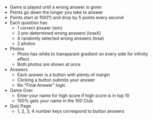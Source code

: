 - Game is played until a wrong answer is given
- Points go down the longer you take to answer
- Points start at 100(?) and drop by 5 points every second
- Each question has
    - 1 correct answer (win)
    - 3 pre-determined wrong answers (loseX)
    - 4 randomly selected wrong answers (lose)
    - 2 photos
- Photos
    - Photo has white to transparant gradient on every side for infinity effect
    - Both photos are shown at once
- Answers
    - Each answer is a button with plenty of margin
    - Clicking a button submits your answer
    - No "Final Answer" logic
- Game Over
    - Enter your name for high score if high score is in top 10
    - 100% gets your name in the 100 Club
- Quiz Page
    - 1, 2, 3, 4 number keys correspond to button answers